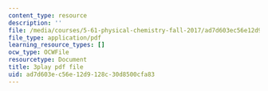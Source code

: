 ```yaml
---
content_type: resource
description: ''
file: /media/courses/5-61-physical-chemistry-fall-2017/ad7d603ec56e12d9128c30d8500cfa83_IoED49Ha8-o.pdf
file_type: application/pdf
learning_resource_types: []
ocw_type: OCWFile
resourcetype: Document
title: 3play pdf file
uid: ad7d603e-c56e-12d9-128c-30d8500cfa83
---
```

